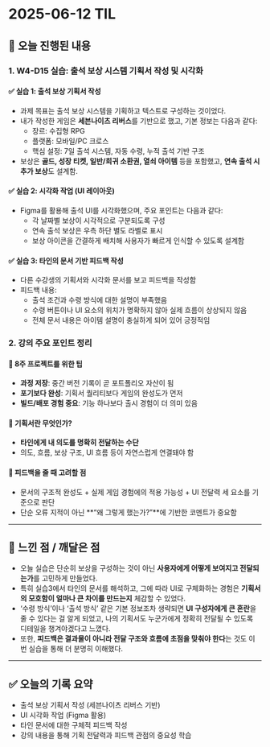 # 2025-06-12 TIL

## 📌 오늘 진행된 내용

### 1. **W4-D15 실습: 출석 보상 시스템 기획서 작성 및 시각화**

#### ✅ 실습 1: 출석 보상 기획서 작성
- 과제 목표는 출석 보상 시스템을 기획하고 텍스트로 구성하는 것이었다.
- 내가 작성한 게임은 **세븐나이츠 리버스**를 기반으로 했고, 기본 정보는 다음과 같다:
  - 장르: 수집형 RPG
  - 플랫폼: 모바일/PC 크로스
  - 핵심 설정: 7일 출석 시스템, 자동 수령, 누적 출석 기반 구조
- 보상은 **골드, 성장 티켓, 일반/희귀 소환권, 열쇠 아이템** 등을 포함했고, **연속 출석 시 추가 보상**도 설계함.

#### ✅ 실습 2: 시각화 작업 (UI 레이아웃)
- Figma를 활용해 출석 UI를 시각화했으며, 주요 포인트는 다음과 같다:
  - 각 날짜별 보상이 시각적으로 구분되도록 구성
  - 연속 출석 보상은 우측 하단 별도 라벨로 표시
  - 보상 아이콘을 간결하게 배치해 사용자가 빠르게 인식할 수 있도록 설계함

#### ✅ 실습 3: 타인의 문서 기반 피드백 작성
- 다른 수강생의 기획서와 시각화 문서를 보고 피드백을 작성함
- 피드백 내용:
  - 출석 조건과 수령 방식에 대한 설명이 부족했음
  - 수령 버튼이나 UI 요소의 위치가 명확하지 않아 실제 흐름이 상상되지 않음
  - 전체 문서 내용은 아이템 설명이 충실하게 되어 있어 긍정적임

### 2. 강의 주요 포인트 정리

#### 🔹 8주 프로젝트를 위한 팁
- **과정 저장**: 중간 버전 기록이 곧 포트폴리오 자산이 됨
- **포기보다 완성**: 기획서 퀄리티보다 게임의 완성도가 먼저
- **빌드/배포 경험 중요**: 기능 하나보다 출시 경험이 더 의미 있음

#### 🔹 기획서란 무엇인가?
- **타인에게 내 의도를 명확히 전달하는 수단**
- 의도, 흐름, 보상 구조, UI 흐름 등이 자연스럽게 연결돼야 함

#### 🔹 피드백을 줄 때 고려할 점
- 문서의 구조적 완성도 + 실제 게임 경험에의 적용 가능성 + UI 전달력 세 요소를 기준으로 판단
- 단순 오류 지적이 아닌 **“왜 그렇게 했는가?”**에 기반한 코멘트가 중요함

---

## 💭 느낀 점 / 깨달은 점
- 오늘 실습은 단순히 보상을 구성하는 것이 아닌 **사용자에게 어떻게 보여지고 전달되는가**를 고민하게 만들었다.
- 특히 실습3에서 타인의 문서를 해석하고, 그에 따라 UI로 구체화하는 경험은 **기획서의 모호함이 얼마나 큰 차이를 만드는지** 체감할 수 있었다.
- ‘수령 방식’이나 ‘출석 방식’ 같은 기본 정보조차 생략되면 **UI 구성자에게 큰 혼란**을 줄 수 있다는 걸 알게 되었고, 나의 기획서도 누군가에게 정확히 전달될 수 있도록 디테일을 챙겨야겠다고 느꼈다.
- 또한, **피드백은 결과물이 아니라 전달 구조와 흐름에 초점을 맞춰야 한다**는 것도 이번 실습을 통해 더 분명히 이해했다.

---

## ✅ 오늘의 기록 요약
- 출석 보상 기획서 작성 (세븐나이츠 리버스 기반)
- UI 시각화 작업 (Figma 활용)
- 타인 문서에 대한 구체적 피드백 작성
- 강의 내용을 통해 기획 전달력과 피드백 관점의 중요성 학습

